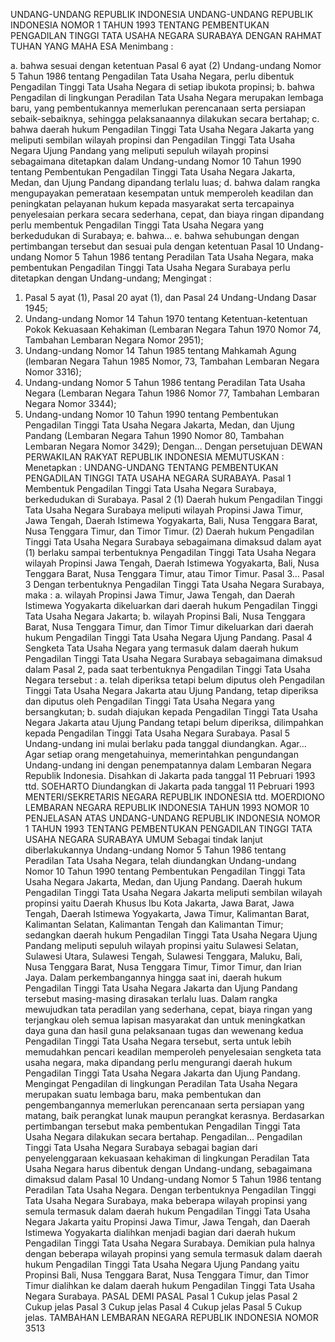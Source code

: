  UNDANG-UNDANG REPUBLIK INDONESIA UNDANG-UNDANG REPUBLIK INDONESIA NOMOR 1 TAHUN 1993 TENTANG PEMBENTUKAN PENGADILAN TINGGI TATA USAHA NEGARA SURABAYA
DENGAN RAHMAT TUHAN YANG MAHA ESA
Menimbang :

a. bahwa sesuai dengan ketentuan Pasal 6 ayat (2) Undang-undang Nomor 5 Tahun 1986 tentang Pengadilan Tata Usaha Negara, perlu dibentuk Pengadilan Tinggi Tata Usaha Negara di setiap ibukota propinsi;
b. bahwa Pengadilan di lingkungan Peradilan Tata Usaha Negara merupakan lembaga baru, yang pembentukannya memerlukan perencanaan serta persiapan sebaik-sebaiknya, sehingga pelaksanaannya dilakukan secara bertahap;
c. bahwa daerah hukum Pengadilan Tinggi Tata Usaha Negara Jakarta yang meliputi sembilan wilayah propinsi dan Pengadilan Tinggi Tata Usaha Negara Ujung Pandang yang meliputi sepuluh wilayah propinsi sebagaimana ditetapkan dalam Undang-undang Nomor 10 Tahun 1990 tentang Pembentukan Pengadilan Tinggi Tata Usaha Negara Jakarta, Medan, dan Ujung Pandang dipandang terlalu luas;
d. bahwa dalam rangka mengupayakan pemerataan kesempatan untuk memperoleh keadilan dan peningkatan pelayanan hukum kepada masyarakat serta tercapainya penyelesaian perkara secara sederhana, cepat, dan biaya ringan dipandang perlu membentuk Pengadilan Tinggi Tata Usaha Negara yang berkedudukan di Surabaya;
e. bahwa… e. bahwa sehubungan dengan pertimbangan tersebut dan sesuai pula dengan ketentuan Pasal 10 Undang-undang Nomor 5 Tahun 1986 tentang Peradilan Tata Usaha Negara, maka pembentukan Pengadilan Tinggi Tata Usaha Negara Surabaya perlu ditetapkan dengan Undang-undang;
Mengingat :

1. Pasal 5 ayat (1), Pasal 20 ayat (1), dan Pasal 24 Undang-Undang Dasar 1945;
2. Undang-undang Nomor 14 Tahun 1970 tentang Ketentuan-ketentuan Pokok Kekuasaan Kehakiman (Lembaran Negara Tahun 1970 Nomor 74, Tambahan Lembaran Negara Nomor 2951);
3. Undang-undang Nomor 14 Tahun 1985 tentang Mahkamah Agung (lembaran Negara Tahun 1985 Nomor, 73, Tambahan Lembaran Negara Nomor 3316);
4. Undang-undang Nomor 5 Tahun 1986 tentang Peradilan Tata Usaha Negara (Lembaran Negara Tahun 1986 Nomor 77, Tambahan Lembaran Negara Nomor 3344);
5. Undang-undang Nomor 10 Tahun 1990 tentang Pembentukan Pengadilan Tinggi Tata Usaha Negara Jakarta, Medan, dan Ujung Pandang (Lembaran Negara Tahun 1990 Nomor 80, Tambahan Lembaran Negara Nomor 3429); Dengan… Dengan persetujuan DEWAN PERWAKILAN RAKYAT REPUBLIK INDONESIA
MEMUTUSKAN :
 Menetapkan : UNDANG-UNDANG TENTANG PEMBENTUKAN PENGADILAN TINGGI TATA USAHA NEGARA SURABAYA.
Pasal 1
Membentuk Pengadilan Tinggi Tata Usaha Negara Surabaya, berkedudukan di Surabaya.
Pasal 2
(1) Daerah hukum Pengadilan Tinggi Tata Usaha Negara Surabaya meliputi wilayah Propinsi Jawa Timur, Jawa Tengah, Daerah Istimewa Yogyakarta, Bali, Nusa Tenggara Barat, Nusa Tenggara Timur, dan Timor Timur.
(2) Daerah hukum Pengadilan Tinggi Tata Usaha Negara Surabaya sebagaimana dimaksud dalam ayat (1) berlaku sampai terbentuknya Pengadilan Tinggi Tata Usaha Negara wilayah Propinsi Jawa Tengah, Daerah Istimewa Yogyakarta, Bali, Nusa Tenggara Barat, Nusa Tenggara Timur, atau Timor Timur. Pasal 3…
Pasal 3
Dengan terbentuknya Pengadilan Tinggi Tata Usaha Negara Surabaya, maka :
a. wilayah Propinsi Jawa Timur, Jawa Tengah, dan Daerah Istimewa Yogyakarta dikeluarkan dari daerah hukum Pengadilan Tinggi Tata Usaha Negara Jakarta;
b. wilayah Propinsi Bali, Nusa Tenggara Barat, Nusa Tenggara Timur, dan Timor Timur dikeluarkan dari daerah hukum Pengadilan Tinggi Tata Usaha Negara Ujung Pandang.
Pasal 4
Sengketa Tata Usaha Negara yang termasuk dalam daerah hukum Pengadilan Tinggi Tata Usaha Negara Surabaya sebagaimana dimaksud dalam Pasal 2, pada saat terbentuknya Pengadilan Tinggi Tata Usaha Negara tersebut :
a. telah diperiksa tetapi belum diputus oleh Pengadilan Tinggi Tata Usaha Negara Jakarta atau Ujung Pandang, tetap diperiksa dan diputus oleh Pengadilan Tinggi Tata Usaha Negara yang bersangkutan;
b. sudah diajukan kepada Pengadilan Tinggi Tata Usaha Negara Jakarta atau Ujung Pandang tetapi belum diperiksa, dilimpahkan kepada Pengadilan Tinggi Tata Usaha Negara Surabaya.
Pasal 5
Undang-undang ini mulai berlaku pada tanggal diundangkan. Agar…
Agar setiap orang mengetahuinya, memerintahkan pengundangan Undang-undang ini dengan penempatannya dalam Lembaran Negara Republik Indonesia. Disahkan di Jakarta pada tanggal 11 Pebruari 1993 ttd. SOEHARTO Diundangkan di Jakarta pada tanggal 11 Pebruari 1993 MENTERI/SEKRETARIS NEGARA REPUBLIK INDONESIA ttd. MOERDIONO LEMBARAN NEGARA REPUBLIK INDONESIA TAHUN 1993 NOMOR 10 PENJELASAN ATAS UNDANG-UNDANG REPUBLIK INDONESIA NOMOR 1 TAHUN 1993 TENTANG PEMBENTUKAN PENGADILAN TINGGI TATA USAHA NEGARA SURABAYA UMUM Sebagai tindak lanjut diberlakukannya Undang-undang Nomor 5 Tahun 1986 tentang Peradilan Tata Usaha Negara, telah diundangkan Undang-undang Nomor 10 Tahun 1990 tentang Pembentukan Pengadilan Tinggi Tata Usaha Negara Jakarta, Medan, dan Ujung Pandang. Daerah hukum Pengadilan Tinggi Tata Usaha Negara Jakarta meliputi sembilan wilayah propinsi yaitu Daerah Khusus Ibu Kota Jakarta, Jawa Barat, Jawa Tengah, Daerah Istimewa Yogyakarta, Jawa Timur, Kalimantan Barat, Kalimantan Selatan, Kalimantan Tengah dan Kalimantan Timur; sedangkan daerah hukum Pengadilan Tinggi Tata Usaha Negara Ujung Pandang meliputi sepuluh wilayah propinsi yaitu Sulawesi Selatan, Sulawesi Utara, Sulawesi Tengah, Sulawesi Tenggara, Maluku, Bali, Nusa Tenggara Barat, Nusa Tenggara Timur, Timor Timur, dan Irian Jaya. Dalam perkembangannya hingga saat ini, daerah hukum Pengadilan Tinggi Tata Usaha Negara Jakarta dan Ujung Pandang tersebut masing-masing dirasakan terlalu luas. Dalam rangka mewujudkan tata peradilan yang sederhana, cepat, biaya ringan yang terjangkau oleh semua lapisan masyarakat dan untuk meningkatkan daya guna dan hasil guna pelaksanaan tugas dan wewenang kedua Pengadilan Tinggi Tata Usaha Negara tersebut, serta untuk lebih memudahkan pencari keadilan memperoleh penyelesaian sengketa tata usaha negara, maka dipandang perlu mengurangi daerah hukum Pengadilan Tinggi Tata Usaha Negara Jakarta dan Ujung Pandang. Mengingat Pengadilan di lingkungan Peradilan Tata Usaha Negara merupakan suatu lembaga baru, maka pembentukan dan pengembangannya memerlukan perencanaan serta persiapan yang matang, baik perangkat lunak maupun perangkat kerasnya. Berdasarkan pertimbangan tersebut maka pembentukan Pengadilan Tinggi Tata Usaha Negara dilakukan secara bertahap. Pengadilan… Pengadilan Tinggi Tata Usaha Negara Surabaya sebagai bagian dari penyelenggaraan kekuasaan kehakiman di lingkungan Peradilan Tata Usaha Negara harus dibentuk dengan Undang-undang, sebagaimana dimaksud dalam Pasal 10 Undang-undang Nomor 5 Tahun 1986 tentang Peradilan Tata Usaha Negara. Dengan terbentuknya Pengadilan Tinggi Tata Usaha Negara Surabaya, maka beberapa wilayah propinsi yang semula termasuk dalam daerah hukum Pengadilan Tinggi Tata Usaha Negara Jakarta yaitu Propinsi Jawa Timur, Jawa Tengah, dan Daerah Istimewa Yogyakarta dialihkan menjadi bagian dari daerah hukum Pengadilan Tinggi Tata Usaha Negara Surabaya. Demikian pula halnya dengan beberapa wilayah propinsi yang semula termasuk dalam daerah hukum Pengadilan Tinggi Tata Usaha Negara Ujung Pandang yaitu Propinsi Bali, Nusa Tenggara Barat, Nusa Tenggara Timur, dan Timor Timur dialihkan ke dalam daerah hukum Pengadilan Tinggi Tata Usaha Negara Surabaya. PASAL DEMI PASAL
Pasal 1
Cukup jelas
Pasal 2
Cukup jelas
Pasal 3
Cukup jelas
Pasal 4
Cukup jelas
Pasal 5
Cukup jelas. TAMBAHAN LEMBARAN NEGARA REPUBLIK INDONESIA NOMOR 3513